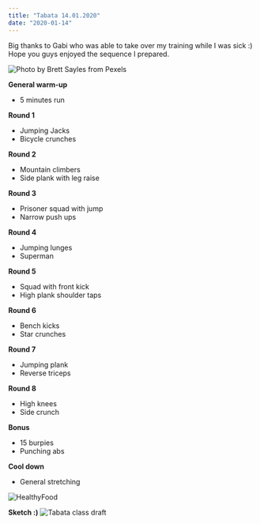 ```yaml
---
title: "Tabata 14.01.2020"
date: "2020-01-14"
---
```


Big thanks to Gabi who was able to take over my training while I was sick :) Hope you guys enjoyed the sequence I prepared.

![](https://i.imgur.com/Ug2V0ts.jpg "Photo by Brett Sayles from Pexels")

**General warm-up**
- 5 minutes run

**Round 1**
- Jumping Jacks
- Bicycle crunches

**Round 2**
- Mountain climbers
- Side plank with leg raise

**Round 3**
- Prisoner squad with jump
- Narrow push ups

**Round 4**
- Jumping lunges
- Superman

**Round 5**
- Squad with front kick
- High plank shoulder taps

**Round 6**
- Bench kicks
- Star crunches

**Round 7**
- Jumping plank
- Reverse triceps

**Round 8**
- High knees
- Side crunch

**Bonus**
- 15 burpies
- Punching abs

**Cool down**
- General stretching

![HealthyFood](https://i.imgur.com/RzViVOe.jpg "Photo by Nathan Cowley from Pexels")

**Sketch :)**
![Tabata class draft](https://i.imgur.com/4Uc1nP4.jpg "Hand-drawing by Addania")